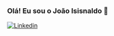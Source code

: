 ### Olá! Eu sou o João Isisnaldo 👋

[![Linkedin](https://img.shields.io/badge/LinkedIn-0077B5?style=for-the-badge&logo=linkedin&logoColor=white)](https://www.linkedin.com/in/jo%C3%A3o-isisnaldo-03262b25a/)

